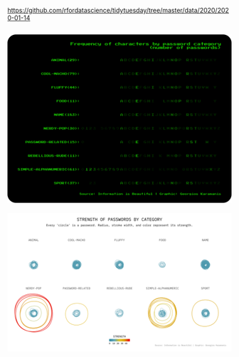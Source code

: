 https://github.com/rfordatascience/tidytuesday/tree/master/data/2020/2020-01-14

![](plots/passwords.png)  
---  
![](plots/passwords-bsplines.png)  